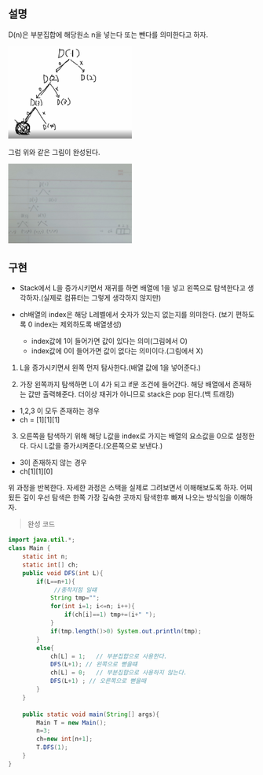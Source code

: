 ## 설명
D(n)은 부분집합에 해당원소 n을 넣는다 또는 뺀다를 의미한다고 하자.


<img src ="https://github.com/steadykyu/TIL/blob/master/Algorithm/%EC%9E%90%EB%B0%94%EC%95%8C%EA%B3%A0%EB%A6%AC%EC%A6%98_%EC%9D%B8%ED%94%84%EB%9F%B0/7.%20Recursive%2C%20Tree%2C%20Graph(DFS%2C%20BFS%20%EA%B8%B0%EC%B4%88)/img/7_6_1.png" width="50%" height="50%">

그럼 위와 같은 그림이 완성된다.

<img src ="https://github.com/steadykyu/TIL/blob/master/Algorithm/%EC%9E%90%EB%B0%94%EC%95%8C%EA%B3%A0%EB%A6%AC%EC%A6%98_%EC%9D%B8%ED%94%84%EB%9F%B0/7.%20Recursive%2C%20Tree%2C%20Graph(DFS%2C%20BFS%20%EA%B8%B0%EC%B4%88)/img/7_6_2.jpg" width="50%" height="50%">


## 구현

+ Stack에서 L을 증가시키면서 재귀를 하면 배열에 1을 넣고 왼쪽으로 탐색한다고 생각하자.(실제로 컴퓨터는 그렇게 생각하지 않지만)

+ ch배열의 index은 해당 L레벨에서 숫자가 있는지 없는지를 의미한다. (보기 편하도록 0 index는 제외하도록 배열생성)

	- index값에 1이 들어가면 값이 있다는 의미(그림에서 O)
	- index값에 0이 들어가면 값이 없다는 의미이다.(그림에서 X)

1. L을 증가시키면서 왼쪽 먼저 탐사한다.(배열 값에 1을 넣어준다.)

2. 가장 왼쪽까지 탐색하면 L이 4가 되고 if문 조건에 들어간다. 해당 배열에서 존재하는 값만 출력해준다. 더이상 재귀가 아니므로 stack은 pop 된다.(백 트래킹)
+ 1,2,3 이 모두 존재하는 경우
+ ch = [1][1][1]

3. 오른쪽을 탐색하기 위해 해당 L값을 index로 가지는 배열의 요소값을 0으로 설정한다. 다시 L값을 증가시켜준다.(오른쪽으로 보낸다.)
+ 3이 존재하지 않는 경우
+ ch[1][1][0]

위 과정을 반복한다. 자세한 과정은 스택을 실제로 그려보면서 이해해보도록 하자. 어찌됬든 깊이 우선 탐색은 한쪽 가장 깊숙한 곳까지 탐색한후 빠져 나오는 방식임을 이해하자.


> 완성 코드
```java
import java.util.*;
class Main {
	static int n;
	static int[] ch;
	public void DFS(int L){
		if(L==n+1){
			 //종착지점 일떄
			String tmp="";
			for(int i=1; i<=n; i++){
				if(ch[i]==1) tmp+=(i+" ");
			}
			if(tmp.length()>0) System.out.println(tmp);
		}
		else{
            ch[L] = 1;   // 부분집합으로 사용한다.
            DFS(L+1); // 왼쪽으로 뻗을떄
            ch[L] = 0;   // 부분집합으로 사용하지 않는다.
            DFS(L+1) ; // 오른쪽으로 뻗을때
		}
	}

	public static void main(String[] args){
		Main T = new Main();
		n=3;
		ch=new int[n+1];
		T.DFS(1);
	}
}
```